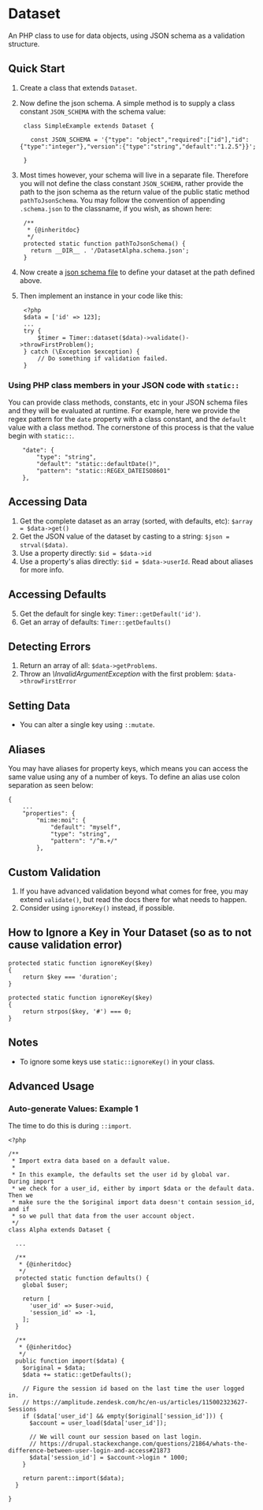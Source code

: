 # Dataset

An PHP class to use for data objects, using JSON schema as a validation structure.

## Quick Start

1. Create a class that extends `Dataset`.
1. Now define the json schema.  A simple method is to supply a class constant `JSON_SCHEMA` with the schema value:

        class SimpleExample extends Dataset {
        
          const JSON_SCHEMA = '{"type": "object","required":["id"],"id":{"type":"integer"},"version":{"type":"string","default":"1.2.5"}}';
        
        }  
  
1. Most times however, your schema will live in a separate file.  Therefore you will not define the class constant `JSON_SCHEMA`, rather provide the path to the json schema as the return value of the public static method `pathToJsonSchema`.  You may follow the convention of appending `.schema.json` to the classname, if you wish, as shown here:

        /**
         * {@inheritdoc}
         */
        protected static function pathToJsonSchema() {
          return __DIR__ . '/DatasetAlpha.schema.json';
        }
 
1. Now create a [json schema file](https://json-schema.org/latest/json-schema-validation.html#rfc.section.10) to define your dataset at the path defined above.   
3. Then implement an instance in your code like this:
    
        <?php
        $data = ['id' => 123];
        ...
        try {
            $timer = Timer::dataset($data)->validate()->throwFirstProblem();
        } catch (\Exception $exception) {
            // Do something if validation failed.
        }

### Using PHP class members in your JSON code with `static::`

You can provide class methods, constants, etc in your JSON schema files and they will be evaluated at runtime.  For example, here we provide the regex pattern for the `date` property with a class constant, and the `default` value with a class method.  The cornerstone of this process is that the value begin with `static::`.

        "date": {
            "type": "string",
            "default": "static::defaultDate()",
            "pattern": "static::REGEX_DATEISO8601"
        },
        
## Accessing Data

1. Get the complete dataset as an array (sorted, with defaults, etc): `$array = $data->get()`
2. Get the JSON value of the dataset by casting to a string: `$json = strval($data)`.
3. Use a property directly: `$id = $data->id`
4. Use a property's alias directly: `$id = $data->userId`.  Read about aliases for more info.

## Accessing Defaults

5. Get the default for single key: `Timer::getDefault('id')`.
6. Get an array of defaults: `Timer::getDefaults()`

## Detecting Errors

1. Return an array of all: `$data->getProblems`.
1. Throw an _\InvalidArgumentException_ with the first problem: `$data->throwFirstError`

## Setting Data

* You can alter a single key using `::mutate`.

## Aliases

You may have aliases for property keys, which means you can access the same value using any of a number of keys.  To define an alias use colon separation as seen below:

    {
        ...
        "properties": {
            "mi:me:moi": {
                "default": "myself",
                "type": "string",
                "pattern": "/^m.+/"
            },

## Custom Validation

1. If you have advanced validation beyond what comes for free, you may extend `validate()`, but read the docs there for what needs to happen.
2. Consider using `ignoreKey()` instead, if possible.

## How to Ignore a Key in Your Dataset (so as to not cause validation error)

    protected static function ignoreKey($key)
    {
        return $key === 'duration';
    }

    protected static function ignoreKey($key)
    {
        return strpos($key, '#') === 0;
    }

## Notes

* To ignore some keys use `static::ignoreKey()` in your class.

## Advanced Usage

### Auto-generate Values: Example 1

The time to do this is during `::import`. 

    <?php
    
    /**
     * Import extra data based on a default value.
     *
     * In this example, the defaults set the user id by global var.  During import
     * we check for a user_id, either by import $data or the default data.  Then we
     * make sure the the $original import data doesn't contain session_id, and if
     * so we pull that data from the user account object.
     */
    class Alpha extends Dataset {
    
      ... 
      
      /**
       * {@inheritdoc}
       */
      protected static function defaults() {
        global $user;
    
        return [
          'user_id' => $user->uid,
          'session_id' => -1,
        ];
      }
    
      /**
       * {@inheritdoc}
       */
      public function import($data) {
        $original = $data;
        $data += static::getDefaults();
    
        // Figure the session id based on the last time the user logged in.
        // https://amplitude.zendesk.com/hc/en-us/articles/115002323627-Sessions
        if ($data['user_id'] && empty($original['session_id'])) {
          $account = user_load($data['user_id']);
    
          // We will count our session based on last login.
          // https://drupal.stackexchange.com/questions/21864/whats-the-difference-between-user-login-and-access#21873
          $data['session_id'] = $account->login * 1000;
        }
    
        return parent::import($data);
      }
      
    }
